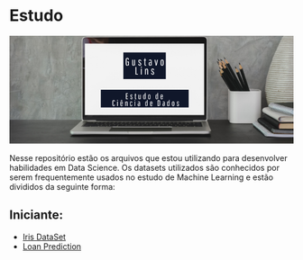 # **Estudo**
![Banner](https://github.com/gnlins/estudo/blob/master/Estudo.png)

Nesse repositório estão os arquivos que estou utilizando para desenvolver habilidades em Data Science. 
Os datasets utilizados são conhecidos por serem frequentemente usados no estudo de Machine Learning e estão divididos da seguinte forma:

## **Iniciante:**
- [Iris DataSet](https://bit.ly/IrisDS)
- [Loan Prediction](https://github.com/gnlins/estudo/tree/master/Loan%20Prediction)
